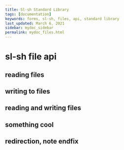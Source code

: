 ```yaml
---
title: Sl-sh Standard Library
tags: [documentation]
keywords: forms, sl-sh, files, api, standard library
last_updated: March 6, 2021
sidebar: mydoc_sidebar
permalink: mydoc_files.html
---
```


# sl-sh file api


## reading files

## writing to files

## reading and writing files

## something cool

## redirection, note endfix
